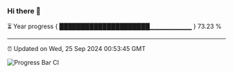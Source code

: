 ### Hi there 👋

⏳ Year progress { █████████████████████▁▁▁▁▁▁▁▁▁ } 73.23 %

---

⏰ Updated on Wed, 25 Sep 2024 00:53:45 GMT

![Progress Bar CI](https://github.com/code-lakshay/GitHub-Actions-Demo/workflows/Progress%20Bar%20CI/badge.svg)
